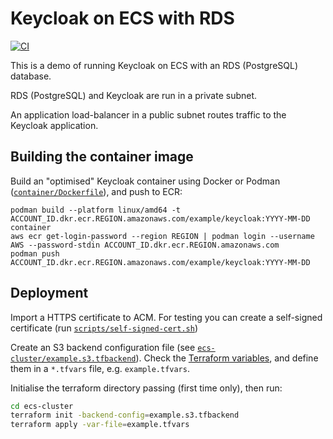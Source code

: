 # Keycloak on ECS with RDS
[![CI](https://github.com/hic-infra/ecs-keycloak/actions/workflows/ci.yml/badge.svg)](https://github.com/hic-infra/ecs-keycloak/actions/workflows/ci.yml)

This is a demo of running Keycloak on ECS with an RDS (PostgreSQL) database.

RDS (PostgreSQL) and Keycloak are run in a private subnet.

An application load-balancer in a public subnet routes traffic to the Keycloak application.

## Building the container image

Build an "optimised" Keycloak container using Docker or Podman ([`container/Dockerfile`](container/Dockerfile)), and push to ECR:

```
podman build --platform linux/amd64 -t ACCOUNT_ID.dkr.ecr.REGION.amazonaws.com/example/keycloak:YYYY-MM-DD container
aws ecr get-login-password --region REGION | podman login --username AWS --password-stdin ACCOUNT_ID.dkr.ecr.REGION.amazonaws.com
podman push ACCOUNT_ID.dkr.ecr.REGION.amazonaws.com/example/keycloak:YYYY-MM-DD
```

## Deployment

Import a HTTPS certificate to ACM.
For testing you can create a self-signed certificate (run [`scripts/self-signed-cert.sh`](scripts/self-signed-cert.sh))

Create an S3 backend configuration file (see [`ecs-cluster/example.s3.tfbackend`](ecs-cluster/example.s3.tfbackend)).
Check the [Terraform variables](ecs-cluster/variables.tf), and define them in a `*.tfvars` file, e.g. `example.tfvars`.

Initialise the terraform directory passing (first time only), then run:
```sh
cd ecs-cluster
terraform init -backend-config=example.s3.tfbackend
terraform apply -var-file=example.tfvars
```
